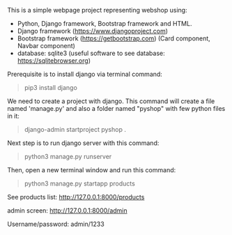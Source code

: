 This is a simple webpage project representing webshop using:
- Python, Django framework, Bootstrap framework and HTML.
- Django framework (https://www.djangoproject.com)
- Bootstrap framework (https://getbootstrap.com) (Card component, Navbar component)
- database: sqlite3 (useful software to see database: https://sqlitebrowser.org)

Prerequisite is to install django via terminal command:
>pip3 install django

We need to create a project with django. This command will create a file named 'manage.py' and also a folder named "pyshop" with few python files in it:
>django-admin startproject pyshop .

Next step is to run django server with this command:
>python3 manage.py runserver

Then, open a new terminal window and run this command:
>python3 manage.py startapp products

See products list:
http://127.0.0.1:8000/products

admin screen:
http://127.0.0.1:8000/admin

Username/password: admin/1233

